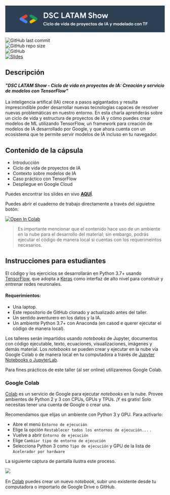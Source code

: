 ![Pokédex](media/banner.png)

![GitHub last commit](https://img.shields.io/github/last-commit/RodolfoFerro/dsc-tf?style=for-the-badge) <br>
![GitHub repo size](https://img.shields.io/github/repo-size/RodolfoFerro/dsc-tf?style=for-the-badge) <br>
![GitHub](https://img.shields.io/github/license/RodolfoFerro/dsc-tf?style=for-the-badge) <br>
[![Slides](https://img.shields.io/static/v1?label=Slides&message=Google%20Slides&color=tomato&style=for-the-badge)](https://docs.google.com/presentation/d/e/2PACX-1vRHgFbSTBMtX2GWmx69SR7gssgvTN5IbJNW2Nk1EoJTvxKX_l0FO3oecOdJfqH4VtOmzGDUPrVDjQU3/pub?start=false&loop=false&delayms=3000)


## Descripción

#### _"DSC LATAM Show - Ciclo de vida en proyectos de IA: Creación y servicio de modelos con TensorFlow"_

La inteligencia artifical (IA) crece a pasos agigantados y resulta imprescindible poder desarrollar nuevas tecnologías capaces de resolver nuevas problemáticas en nuestro entorno. En esta charla aprenderás sobre un ciclo de vida y estructura de proyectos de IA y cómo puedes crear modelos de ML utilizando TensorFlow, un framework para creación de modelos de IA desarrollado por Google, y que ahora cuenta con un ecosistema que te permite servir modelos de IA incluso en tu navegador.


## Contenido de la cápsula

- Introducción
- Ciclo de vida de proyectos de IA
- Contexto sobre modelos de IA
- Caso práctico con TensorFlow
- Despliegue en Google Cloud


Puedes encontrar los slides en vivo [**AQUÍ**](https://docs.google.com/presentation/d/e/2PACX-1vRHgFbSTBMtX2GWmx69SR7gssgvTN5IbJNW2Nk1EoJTvxKX_l0FO3oecOdJfqH4VtOmzGDUPrVDjQU3/pub?start=false&loop=false&delayms=300).

Puedes abrir el cuaderno de trabajo directamente a través del siguietne botón: 

<a href="https://colab.research.google.com/github/RodolfoFerro/dsc-tf/main/notebooks/Clasificación de texto.ipynb" target="_blank\"><img src="https://colab.research.google.com/assets/colab-badge.svg" height="20px" alt="Open In Colab"></a>

> Es importante mencionar que el contenido hace uso de un ambiente en la nube para el desarrollo del material; sin embargo, podrás ejecutar el código de manera local si cuentas con los requerimeintos necesarios.

## Instrucciones para estudiantes

El código y los ejercicios se desarrollarán en Python 3.7+ usando [TensorFlow](https://www.tensorflow.org/), que adopta a [Keras](https://www.tensorflow.org/versions/r2.0/api_docs/python/tf/keras) como interfaz de alto nivel para construir y entrenar redes neuronales.

#### Requerimientos:
* Una laptop.
* Este repositorio de GitHub clonado y actualizado antes del taller.
* Un sentido aventurero en los datos y la IA.
* Un ambiente Python 3.7+ con Anaconda (en casod e querer ejecutar el código de manera local).

Los talleres serán impartidos usando *notebooks* de Jupyter, documentos con código ejecutable, texto, ecuaciones, visualizaciones, imágenes y demás material. Los *notebooks* se pueden crear y ejecutar en la nube vía Google Colab o de manera local en tu computadora a través de [Jupyter Notebooks o JupyterLab](https://jupyter.org/).

Para fines prácticos de este taller (al ser online) utilizaremos Google Colab.

### Google Colab

[Colab](https://colab.research.google.com) es un servicio de Google para ejecutar *notebooks* en la nube. Provee ambientes de Python 2 y 3 con CPUs, GPUs y TPUs. ¡Y es gratis! Solo necesitas tener una cuenta de Google o crear una.

Recomendamos que elijas un ambiente con Python 3 y GPU. Para activarlo:

* Abre el menú `Entorno de ejecución`
* Elige la opción `Restablecer todos los entornos de ejecución...` .
* Vuelve a abrir `Entorno de ejecución`
* Elige `Cambiar tipo de entorno de ejecución`
* Selecciona Python 3 como `Tipo de ejecución` y GPU de la lista de `Acelerador por hardware`

La siguiente captura de pantalla ilustra este proceso.

![](media/escoge_acelerador.png)

En [Colab](https://colab.research.google.com) puedes crear un nuevo *notebook*, subir uno existente desde tu computadora o importarlo de Google Drive o GitHub.
